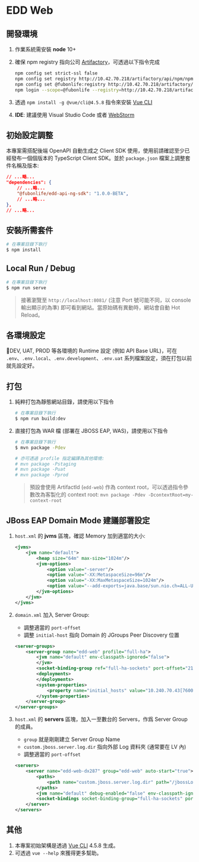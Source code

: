 # EDD Web

## 開發環境

1. 作業系統需安裝 **node** 10+
2. 確保 npm registry 指向公司 [Artifactory](http://10.42.70.218/artifactory)，可透過以下指令完成
   ```bash
   npm config set strict-ssl false
   npm config set registry http://10.42.70.218/artifactory/api/npm/npm/
   npm config set @fubonlife:registry http://10.42.70.218/artifactory/api/npm/npm-local/
   npm login --scope=@fubonlife --registry=http://10.42.70.218/artifactory/api/npm/npm-local/
   ```
   
3. 透過 `npm install -g @vue/cli@4.5.8` 指令來安裝 [Vue CLI](https://cli.vuejs.org/)
4. **IDE**: 建議使用 Visual Studio Code 或者 [WebStorm](https://www.jetbrains.com/webstorm/)

## 初始設定調整

本專案需搭配後端 OpenAPI 自動生成之 Client SDK 使用，使用前請確認至少已經發布一個個版本的 TypeScript Client SDK。並於 `package.json` 檔案上調整套件名稱及版本:
```json
// ...略...
"dependencies": {
    // ...略...
    "@fubonlife/edd-api-ng-sdk": "1.0.0-BETA",
    // ...略...
},
// ...略...
```

## 安裝所需套件

```bash
# 在專案目錄下執行
$ npm install
```

## Local Run / Debug

```bash
# 在專案目錄下執行
$ npm run serve
```
> 接著瀏覽至 `http://localhost:8081/` (注意 Port 號可能不同，以 console 輸出顯示的為準) 即可看到網站。當原始碼有異動時，網站會自動 Hot Reload。

## 各環境設定

DEV, UAT, PROD 等各環境的 Runtime 設定 (例如 API Base URL)，可在 `.env`、`.env.local`、`.env.development`、`.env.uat` 系列檔案設定，須在打包以前就先設定好。

## 打包

1. 純粹打包為靜態網站目錄，請使用以下指令
    ```bash
    # 在專案目錄下執行
    $ npm run build:dev
    ```

2. 直接打包為 WAR 檔 (部署在 JBOSS EAP, WAS)，請使用以下指令
    ```bash
    # 在專案目錄下執行
    $ mvn package -Pdev

    # 亦可透過 profile 指定編譯為其他環境:
    # mvn package -Pstaging
    # mvn package -Puat
    # mvn package -Pprod
    ```

    > 預設會使用 ArtifactId (`edd-web`) 作為 context root，可以透過指令參數改為客製化的 context root: `mvn package -Pdev -DcontextRoot=my-context-root`


## JBoss EAP Domain Mode 建議部署設定

1. `host.xml` 的 **jvms** 區塊，確認 Memory 加到適當的大小:

    ```xml
    <jvms>
        <jvm name="default">
            <heap size="64m" max-size="1024m"/>
            <jvm-options>
                <option value="-server"/>
                <option value="-XX:MetaspaceSize=96m"/>
                <option value="-XX:MaxMetaspaceSize=1024m"/>
                <option value="--add-exports=java.base/sun.nio.ch=ALL-UNNAMED"/>
            </jvm-options>
        </jvm>
    </jvms>

    ```


2. `domain.xml` 加入 Server Group:
    * 調整適當的 `port-offset`
    * 調整 `initial-host` 指向 Domain 的 JGroups Peer Discovery 位置

    ```xml
    <server-groups>
        <server-group name="edd-web" profile="full-ha">
            <jvm name="default" env-classpath-ignored="false">
            </jvm>
            <socket-binding-group ref="full-ha-sockets" port-offset="21"/>
            <deployments>
            </deployments>
            <system-properties>
                <property name="initial_hosts" value="10.240.70.43[7600]"/>
            </system-properties>
        </server-group>
    </server-groups>
    ```


3. `host.xml`  的 **servers** 區塊，加入一至數台的 Servers，作爲 Server Group 的成員。
    * `group` 就是剛剛建立 Server Group Name
    * `custom.jboss.server.log.dir` 指向外部 Log 資料夾 (通常要在 LV 內)
    * 調整適當的 `port-offset`

    ```xml
    <servers>
        <server name="edd-web-dx287" group="edd-web" auto-start="true">
            <paths>
                <path name="custom.jboss.server.log.dir" path="/jbossLog/server/edd-web-dx287"/>
            </paths>
            <jvm name="default" debug-enabled="false" env-classpath-ignored="false"/>
            <socket-bindings socket-binding-group="full-ha-sockets" port-offset="21"/>
        </server>
    </servers>
    ```


## 其他

1. 本專案初始架構是透過 [Vue CLI](https://cli.vuejs.org/) 4.5.8 生成。
2. 可透過 `vue --help` 來獲得更多幫助。
